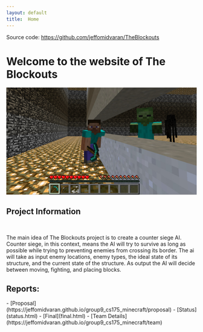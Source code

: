 ```yaml
---
layout: default
title:  Home
---
```


Source code: https://github.com/jeffomidvaran/TheBlockouts

<h1> 
Welcome to the website of The Blockouts
</h1> 


<img src="zombie3.jpg">
</br>
<h2>Project Information</h2>

</br>

<p>
The main idea of The Blockouts project is to create a counter siege AI. Counter siege, in this context, means the AI will try to survive as long as possible while trying to preventing enemies from crossing its border. 
The ai will take as input enemy locations, enemy types, the ideal state of its structure, and the current state of the structure. As output the AI will decide between moving, fighting, and placing blocks.
</p>


<h2>Reports:</h2>
- [Proposal](https://jeffomidvaran.github.io/group9_cs175_minecraft/proposal)
- [Status](status.html)
- [Final](final.html)
- [Team Details](https://jeffomidvaran.github.io/group9_cs175_minecraft/team)








<!-- What's Markdown (`.md`)?

Markdown is markup that lets you write hypertext (HTML) documents
in easy-to-read and easy-to-write plain text.
No angle brackets `<></>` required for
paragraphs, lists, blockquotes, tables, etc.


This is a paragraph (in Markdown). Some more
text here.

This is another paragraph.

This is a list:
- Orange
- Apple
- Blueberry

$$x^2 = y^2$$


Just getting started with Markdown?
See the [HTML <-> Markdown Quick Reference (Cheat Sheet)][quickref].


[quickref]: https://github.com/mundimark/quickrefs/blob/master/HTML.md -->
